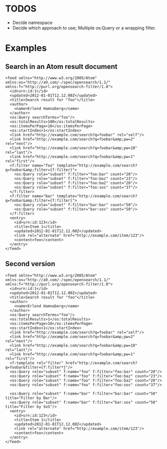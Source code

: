 # TODOS
* Decide namespace
* Decide which approach to use; Multiple os:Query or a wrapping filter.

# Examples

## Search in an Atom result document

    <feed xmlns="http://www.w3.org/2005/Atom" xmlns:os="http://a9.com/-/spec/opensearch/1.1/"
    xmlns:f="http://purl.org/opensearch-filter/1.0">
      <id>urn:id:1</id>
      <updated>2012-01-01T12.12.00Z</updated>
      <title>Search result for "foo"</title>
      <author>
        <name>Erlend Hamnaberg</name>
      </author>
      <os:Query searchTerms="foo"/>
      <os:totalResults>100</os:totalResults>
      <os:itemsPerPage>10</os:itemsPerPage>
      <os:startIndex>1</os:startIndex>
      <link href="http://example.com/search?q=foobar" rel="self"/>
      <link href="http://example.com/search?q=foobar&amp;pw=2" rel="next"/>
      <link href="http://example.com/search?q=foobar&amp;pw=10" rel="last"/>
      <link href="http://example.com/search?q=foobar&amp;pw=1" rel="first"/>
      <f:filter name="foo" template="http://example.com/search?q=foobar&amp;filter={f:filter}">
        <os:Query role="subset" f:filter="foo:bar" count="20"/>
        <os:Query role="subset" f:filter="foo:baz" count="23"/>
        <os:Query role="subset" f:filter="foo:ba2" count="20"/>
        <os:Query role="subset" f:filter="foo:sos" count="37"/>
      </f:filter>
      <f:filter name="bar" template="http://example.com/search?q=foobar&amp;filter={f:filter}">
        <os:Query role="subset" f:filter="bar:bar" count="50"/>
        <os:Query role="subset" f:filter="bar:sos" count="50"/>
      </f:filter>
      <entry>
        <id>urn:id:123</id>
        <title>Item 1</title>
        <updated>2012-01-01T12.12.00Z</updated>
        <link rel="alternate" href="http://example.com/item/123"/>
        <content>foo</content>
      </entry>
    </feed>

## Second version

    <feed xmlns="http://www.w3.org/2005/Atom" xmlns:os="http://a9.com/-/spec/opensearch/1.1/"
    xmlns:f="http://purl.org/opensearch-filter/1.0">
      <id>urn:id:1</id>
      <updated>2012-01-01T12.12.00Z</updated>
      <title>Search result for "foo"</title>
      <author>
        <name>Erlend Hamnaberg</name>
      </author>
      <os:Query searchTerms="foo"/>
      <os:totalResults>1</os:totalResults>
      <os:itemsPerPage>10</os:itemsPerPage>
      <os:startIndex>1</os:startIndex>
      <link href="http://example.com/search?q=foobar" rel="self"/>
      <link href="http://example.com/search?q=foobar&amp;pw=2" rel="next"/>
      <link href="http://example.com/search?q=foobar&amp;pw=10" rel="last"/>
      <link href="http://example.com/search?q=foobar&amp;pw=1" rel="first"/>
      <f:template rel="filter" href="http://example.com/search?q=foobar&filter={f:filter*}"/>
      <os:Query role="subset" f:name="foo" f:filter="foo:bar" count="20"/>
      <os:Query role="subset" f:name="foo" f:filter="foo:baz" count="23"/>
      <os:Query role="subset" f:name="foo" f:filter="foo:ba2" count="20"/>
      <os:Query role="subset" f:name="foo" f:filter="foo:sos" count="37"/>

      <os:Query role="subset" f:name="bar" f:filter="bar:bar" count="50" title="Filter by Bar"/>
      <os:Query role="subset" f:name="bar" f:filter="bar:sos" count="50" title="Filter by SoS"/>
      <entry>
        <id>urn:id:123</id>
        <title>Item 1</title>
        <updated>2012-01-01T12.12.00Z</updated>
        <link rel="alternate" href="http://example.com/item/123"/>
        <content>foo</content>
      </entry>
    </feed>
